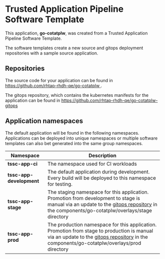 # Trusted Application Pipeline Software Template

This application, **go-cotatplw**, was created from a Trusted Application Pipeline Software Template.

The software templates create a new source and gitops deployment repositories with a sample source application. 

## Repositories

The source code for your application can be found in [https://github.com/rhtap-rhdh-qe/go-cotatplw ](https://github.com/rhtap-rhdh-qe/go-cotatplw ).
 
The gitops repository, which contains the kubernetes manifests for the application can be found in 
[https://github.com/rhtap-rhdh-qe/go-cotatplw-gitops ](https://github.com/rhtap-rhdh-qe/go-cotatplw-gitops ) 

## Application namespaces 

The default application will be found in the following namespaces. Applications can be deployed into unique namespaces or multiple software templates can also bet generated into the same group namespaces.  

|  Namespace   |  Description   |  
| -------- | -------- |
| **tssc-app-ci** | The namespace used for CI workloads |
| **tssc-app-development** | The default application during development. Every build will be deployed to this namespace for testing. |
| **tssc-app-stage** | The staging namespace for this application. Promotion from development to stage is manual via an update to the [gitops repository](https://github.com/rhtap-rhdh-qe/go-cotatplw-gitops ) in the components/go-cotatplw/overlays/stage directory |
| **tssc-app-prod** | The production namespace for this application. Promotion from stage to production is manual via an update to the [gitops repository](https://github.com/rhtap-rhdh-qe/go-cotatplw-gitops ) in the components/go-cotatplw/overlays/prod directory |